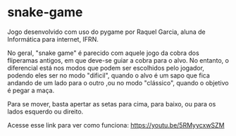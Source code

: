 # snake-game

Jogo desenvolvido com uso do pygame por Raquel Garcia, aluna de Informática para internet, IFRN.

No geral, "snake game" é parecido com aquele jogo da cobra dos fliperamas antigos, em que deve-se guiar a cobra para o alvo.
No entanto, o diferencial está nos modos que podem ser escolhidos pelo jogador, podendo eles ser no modo "dificil", quando o alvo é um sapo que fica andando de um lado para o outro
,ou no modo "clássico", quando o objetivo é pegar a maça.

Para se mover, basta apertar as setas para cima, para baixo, ou para os lados esquerdo ou direito.

Acesse esse link para ver como funciona: https://youtu.be/5RMyycxwSZM


